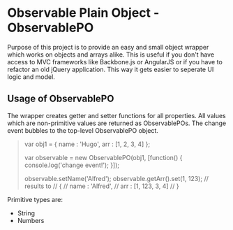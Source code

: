 # Observable Plain Object - ObservablePO

Purpose of this project is to provide an easy and small object wrapper which works on objects and arrays alike. This is useful if you don't have access to MVC frameworks like Backbone.js or AngularJS or if you have to refactor an old jQuery application. This way it gets easier to seperate UI logic and model.

## Usage of ObservablePO

The wrapper creates getter and setter functions for all properties. All values which are non-primitive values are returned as ObservablePOs. The change event bubbles to the top-level ObservablePO object.

> var obj1 = {
>   name : 'Hugo',
>   arr : [1, 2, 3, 4]
> };
>
> var observable = new ObservablePO(obj1, [function() { console.log('change event!'); }]);
>
> observable.setName('Alfred');
> observable.getArr().set(1, 123);
> // results to
> // {
> //   name : 'Alfred',
> //   arr : [1, 123, 3, 4]
> // }

Primitive types are:
-  String
-  Numbers
